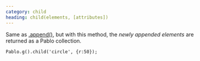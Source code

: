```yaml
---
category: child
heading: child(elements, [attributes])
---
```


Same as [.append()][append], but with this method, the _newly appended elements_ are returned as a Pablo collection.

    Pablo.g().child('circle', {r:50});

[append]: /api/append/